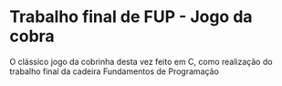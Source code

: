 # Trabalho final de FUP - Jogo da cobra
O clássico jogo da cobrinha desta vez feito em C, como realização do trabalho final da cadeira Fundamentos de Programação
